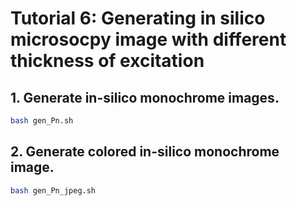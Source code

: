 # Tutorial 6: Generating in silico microsocpy image with different thickness of excitation

## 1. Generate in-silico monochrome images. 
```bash
bash gen_Pn.sh
```

## 2. Generate colored in-silico monochrome image.
```bash
bash gen_Pn_jpeg.sh
```



